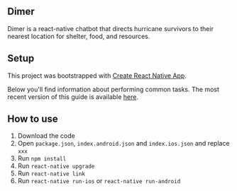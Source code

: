 ## Dimer
Dimer is a react-native chatbot that directs hurricane survivors to their nearest location for shelter, food, and resources. 

## Setup

This project was bootstrapped with [Create React Native App](https://github.com/react-community/create-react-native-app).

Below you'll find information about performing common tasks. The most recent version of this guide is available [here](https://github.com/react-community/create-react-native-app/blob/master/react-native-scripts/template/README.md).

## How to use

1. Download the code
2. Open `package.json`, `index.android.json` and `index.ios.json` and replace `xxx`
3. Run `npm install`
4. Run `react-native upgrade`
5. Run `react-native link`
6. Run `react-native run-ios` or `react-native run-android`

